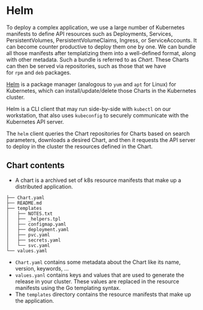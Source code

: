 # Helm
To deploy a complex application, we use a large number of Kubernetes manifests to define API resources such as Deployments, Services, PersistentVolumes, PersistentVolumeClaims, Ingress, or ServiceAccounts. It can become counter productive to deploy them one by one. We can bundle all those manifests after templatizing them into a well-defined format, along with other metadata. Such a bundle is referred to as _Chart_. These Charts can then be served via repositories, such as those that we have for `rpm` and `deb` packages. 

[Helm](https://helm.sh/) is a package manager (analogous to `yum` and `apt` for Linux) for Kubernetes, which can install/update/delete those Charts in the Kubernetes cluster.

Helm is a CLI client that may run side-by-side with `kubectl` on our workstation, that also uses `kubeconfig` to securely communicate with the Kubernetes API server. 

The `helm` client queries the Chart repositories for Charts based on search parameters, downloads a desired Chart, and then it requests the API server to deploy in the cluster the resources defined in the Chart.
## Chart contents
- A chart is a archived set of k8s resource manifests that make up a distributed application.
```
├── Chart.yaml  
├── README.md  
├── templates  
│   ├── NOTES.txt  
│   ├── _helpers.tpl  
│   ├── configmap.yaml  
│   ├── deployment.yaml  
│   ├── pvc.yaml  
│   ├── secrets.yaml  
│   └── svc.yaml  
└── values.yaml
```
- `Chart.yaml` contains some metadata about the Chart like its name, version, keywords, ...
- `values.yanl` contains keys and values that are used to generate the release in your cluster. These values are replaced in the resource manifests using the Go templating syntax.
- The `templates` directory contains the resource manifests that make up the application.